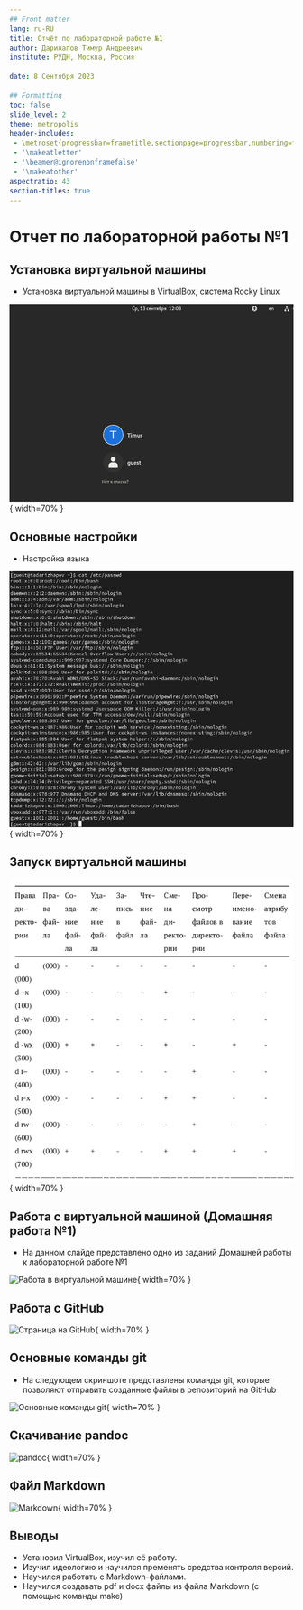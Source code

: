 ```yaml
---
## Front matter
lang: ru-RU
title: Отчёт по лабораторной работе №1
author: Дарижапов Тимур Андреевич
institute: РУДН, Москва, Россия

date: 8 Сентября 2023

## Formatting
toc: false
slide_level: 2
theme: metropolis
header-includes: 
 - \metroset{progressbar=frametitle,sectionpage=progressbar,numbering=fraction}
 - '\makeatletter'
 - '\beamer@ignorenonframefalse'
 - '\makeatother'
aspectratio: 43
section-titles: true
---
```


# Отчет по лабораторной работы №1

## Установка виртуальной машины

- Установка виртуальной машины в VirtualBox, система Rocky Linux

![Настройки виртуальной машины](image/2.PNG){ width=70% }

## Основные настройки

- Настройка языка

![Настройка языка](image/5.PNG){ width=70% }

## Запуск виртуальной машины

![Окончательный запуск](image/12.PNG){ width=70% }

## Работа с виртуальной машиной (Домашняя работа №1)

- На данном слайде представлено одно из заданий Домашней работы к лабораторной работе №1

![Работа в виртуальной машине](image/14.PNG){ width=70% }

## Работа с GitHub

![Страница на GitHub](image/20.PNG){ width=70% }

## Основные команды git

- На следующем скриншоте представлены команды git, которые позволяют отправить созданные файлы в репозиторий на GitHub

![Основные команды git](image/25.PNG){ width=70% }

## Скачивание pandoc

![pandoc](image/28.PNG){ width=70% }

## Файл Markdown 

![Markdown](image/29.PNG){ width=70% }

## Выводы

- Установил VirtualBox, изучил её работу. 
- Изучил идеологию и научился пременять средства контроля версий. 
- Научился работать с Markdown-файлами.
- Научился создавать pdf и docx файлы из файла Markdown (с помощью команды make)
